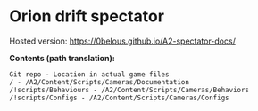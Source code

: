 # Orion drift spectator

Hosted version: https://0belous.github.io/A2-spectator-docs/

**Contents (path translation):**
```
Git repo - Location in actual game files
/ - /A2/Content/Scripts/Cameras/Documentation
/!scripts/Behaviours - /A2/Content/Scripts/Cameras/Behaviors
/!scripts/Configs - /A2/Content/Scripts/Cameras/Configs
```
